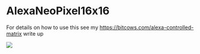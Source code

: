 # AlexaNeoPixel16x16
For details on how to use this see my https://bitcows.com/alexa-controlled-matrix write up

<img src="https://bitcows.com/wp-content/uploads/2019/10/alexa-e1570468072869-768x1034.jpg"/>
